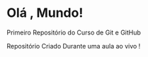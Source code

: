 # Olá , Mundo!
 Primeiro Repositório do Curso de Git e GitHub
 
Repositório Criado Durante uma aula ao vivo !